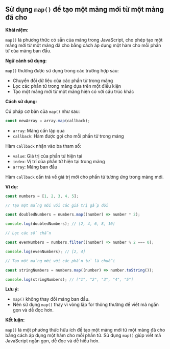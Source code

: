 ## Sử dụng `map()` để tạo một mảng mới từ một mảng đã cho

**Khái niệm:**

`map()` là phương thức có sẵn của mảng trong JavaScript, cho phép tạo một mảng mới từ một mảng đã cho bằng cách áp dụng một hàm cho mỗi phần tử của mảng ban đầu.

**Ngữ cảnh sử dụng:**

`map()` thường được sử dụng trong các trường hợp sau:

- Chuyển đổi dữ liệu của các phần tử trong mảng
- Lọc các phần tử trong mảng dựa trên một điều kiện
- Tạo một mảng mới từ một mảng hiện có với cấu trúc khác

**Cách sử dụng:**

Cú pháp cơ bản của `map()` như sau:

```javascript
const newArray = array.map(callback);
```

- `array`: Mảng cần lặp qua
- `callback`: Hàm được gọi cho mỗi phần tử trong mảng

Hàm `callback` nhận vào ba tham số:

- `value`: Giá trị của phần tử hiện tại
- `index`: Vị trí của phần tử hiện tại trong mảng
- `array`: Mảng ban đầu

Hàm `callback` cần trả về giá trị mới cho phần tử tương ứng trong mảng mới.

**Ví dụ:**

```javascript
const numbers = [1, 2, 3, 4, 5];

// Tạo một mảng mới với các giá trị gấp đôi

const doubledNumbers = numbers.map((number) => number * 2);

console.log(doubledNumbers); // [2, 4, 6, 8, 10]

// Lọc các số chẵn

const evenNumbers = numbers.filter((number) => number % 2 === 0);

console.log(evenNumbers); // [2, 4]

// Tạo một mảng mới với các phần tử là chuỗi

const stringNumbers = numbers.map((number) => number.toString());

console.log(stringNumbers); // ["1", "2", "3", "4", "5"]
```

**Lưu ý:**

- `map()` không thay đổi mảng ban đầu.
- Nên sử dụng `map()` thay vì vòng lặp for thông thường để viết mã ngắn gọn và dễ đọc hơn.

**Kết luận:**

`map()` là một phương thức hữu ích để tạo một mảng mới từ một mảng đã cho bằng cách áp dụng một hàm cho mỗi phần tử. Sử dụng `map()` giúp viết mã JavaScript ngắn gọn, dễ đọc và dễ hiểu hơn.
